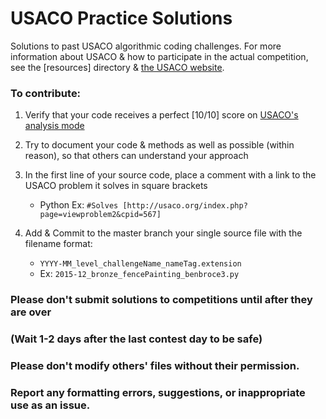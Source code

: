 # USACO Practice Solutions
Solutions to past USACO algorithmic coding challenges. For more information about USACO & how to participate in the actual competition, see the [resources] directory & [the USACO website](usaco.org).

### To contribute:
1. Verify that your code receives a perfect [10/10] score on [USACO's analysis mode](usaco.org)
2. Try to document your code & methods as well as possible (within reason), so that others can understand your approach
3. In the first line of your source code, place a comment with a link to the USACO problem it solves in square brackets
   * Python Ex: `#Solves [http://usaco.org/index.php?page=viewproblem2&cpid=567]`
  
4. Add & Commit to the master branch your single source file with the filename format:
   * `YYYY-MM_level_challengeName_nameTag.extension`
   * Ex: `2015-12_bronze_fencePainting_benbroce3.py`

### Please don't submit solutions to competitions until after they are over
### (Wait 1-2 days after the last contest day to be safe)
### Please don't modify others' files without their permission.
### Report any formatting errors, suggestions, or inappropriate use as an issue.

